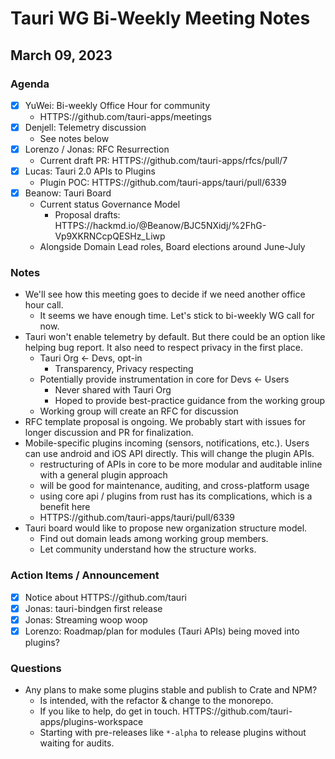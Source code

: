 # Tauri WG Bi-Weekly Meeting Notes

## March 09, 2023

### Agenda

-   [x] YuWei: Bi-weekly Office Hour for community
    -   HTTPS://github.com/tauri-apps/meetings
-   [x] Denjell: Telemetry discussion
    -   See notes below
-   [x] Lorenzo / Jonas: RFC Resurrection
    -   Current draft PR: HTTPS://github.com/tauri-apps/rfcs/pull/7
-   [x] Lucas: Tauri 2.0 APIs to Plugins
    -   Plugin POC: HTTPS://github.com/tauri-apps/tauri/pull/6339
-   [x] Beanow: Tauri Board
    -   Current status Governance Model
        -   Proposal drafts:
            HTTPS://hackmd.io/@Beanow/BJC5NXidj/%2FhG-Vp9XKRNCcpQESHz_Liwp
    -   Alongside Domain Lead roles, Board elections around June-July

### Notes

-   We'll see how this meeting goes to decide if we need another office hour
    call.
    -   It seems we have enough time. Let's stick to bi-weekly WG call for now.
-   Tauri won't enable telemetry by default. But there could be an option like
    helping bug report. It also need to respect privacy in the first place.
    -   Tauri Org <- Devs, opt-in
        -   Transparency, Privacy respecting
    -   Potentially provide instrumentation in core for Devs <- Users
        -   Never shared with Tauri Org
        -   Hoped to provide best-practice guidance from the working group
    -   Working group will create an RFC for discussion
-   RFC template proposal is ongoing. We probably start with issues for longer
    discussion and PR for finalization.
-   Mobile-specific plugins incoming (sensors, notifications, etc.). Users can
    use android and iOS API directly. This will change the plugin APIs.
    -   restructuring of APIs in core to be more modular and auditable inline
        with a general plugin approach
    -   will be good for maintenance, auditing, and cross-platform usage
    -   using core api / plugins from rust has its complications, which is a
        benefit here
    -   HTTPS://github.com/tauri-apps/tauri/pull/6339
-   Tauri board would like to propose new organization structure model.
    -   Find out domain leads among working group members.
    -   Let community understand how the structure works.

### Action Items / Announcement

-   [x] Notice about HTTPS://github.com/tauri
-   [x] Jonas: tauri-bindgen first release
-   [x] Jonas: Streaming woop woop
-   [x] Lorenzo: Roadmap/plan for modules (Tauri APIs) being moved into plugins?

### Questions

-   Any plans to make some plugins stable and publish to Crate and NPM?
    -   Is intended, with the refactor & change to the monorepo.
    -   If you like to help, do get in touch.
        HTTPS://github.com/tauri-apps/plugins-workspace
    -   Starting with pre-releases like `*-alpha` to release plugins without
        waiting for audits.
